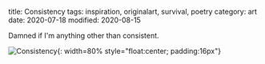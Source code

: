 title: Consistency
tags: inspiration, originalart, survival, poetry
category: art
date: 2020-07-18
modified: 2020-08-15

Damned if I'm anything other than consistent.

![Consistency]({static}/images/IMG_2219.PNG){: width=80% style="float:center; padding:16px"}    


